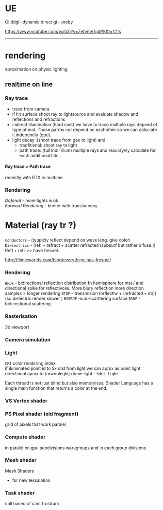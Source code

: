 


# UE

Gi
ddgi -dynamic direct gi -  proby

https://www.youtube.com/watch?v=ZefvmV1pdP8&t=121s




-----------------



# rendering
aproximation on physic lighting


## realtime on line



### Ray trace
- trace from camera
- if hit surface shoot ray to lightsource and evaluate shadow and reflections  and refractions
- indirect illumination (hard cost) we have to trace multiple rays depend of type of mat. Those patrhs not depend on eachother so we can calculate it independly (gpu).
- light decay :(shoot trace from geo to light) and
   - tradfitional: shoot ray to light
   - path trace: (full indir illum) multiple rays and recursyvly calculate for each additional hits .

#### Ray trace > Path trace

recently with RTX in realtime



### Rendering
*Defered* - more lights is ok    
*Forward Rendering* - bneter with translucency   



# Material (ray tr ?)

###
`Conductors` - (tyupicly reflect depend on wave leng. give color)  
`Dielectrics` - (refl + refract + scatter refracted (subsurf but rather difuse ))   
Refl + refr >> have fresnel.

http://filmicworlds.com/blog/everything-has-fresnel/


### Rendering
`BRDF` - bidirectional reflection distribution fn
hemisphere for mat / and directional spike for reflectivces. More blury reflection more direction samples > longer rendering
`BTDF` - transmision (reflectiw + (refracted + iro)) (so dielectric render slower )
`BSSRDF` -sub-scarttering surface
`BSDF` - bidiirectional scatering




### Rasterisation
3d viewport


### Camera simulation


### Light
`CRI` color rendering index  
if iluminated point id to 5x dist from light we can aprox as point light
directional aprox to (rownolegle)
dome light - `hdri light`





Each thread is not just blind but also memoryless.
Shader Language has a single main function that returns a color at the end.

### VS Vertex shader    
### PS Pixel shader (old fragment)    

grid of pixels that work paralel
### Compute shader   
in paralel on gpu
subdivisions workgroups and in each group divisions


### Mesh shader    
Mesh Shaders    
- for new tessalation


### Task shader
 call based of cam frustrum   
